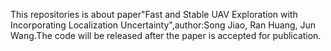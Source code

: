 This repositories is about paper"Fast and Stable UAV Exploration with Incorporating Localization Uncertainty",author:Song Jiao, Ran Huang, Jun Wang.The code will be released after the paper is accepted for publication. 
